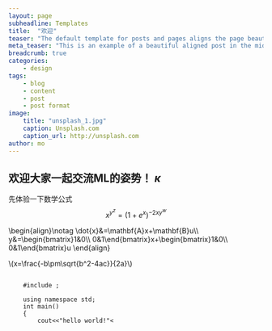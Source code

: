 ```yaml
---
layout: page
subheadline: Templates
title:  "欢迎"
teaser: "The default template for posts and pages aligns the page beautifully in the middle. <strong>But</strong> you can customize posts/pages easily via switches in the front matter to <em>get a sidebar</em> and/or to <em>turn off meta-information</em> at the end of the page like categories, tags and dates."
meta_teaser: "This is an example of a beautiful aligned post in the middle. There is no sidebar to distract the reader. The difference to the Page-Template is, that you find meta-information at the bottom of the post."
breadcrumb: true
categories:
    - design
tags:
    - blog
    - content
    - post
    - post format
image:
    title: "unsplash_1.jpg"
    caption: Unsplash.com
    caption_url: http://unsplash.com
author: mo
---
```



欢迎大家一起交流ML的姿势！
$\kappa$
------
先体验一下数学公式
$$x^{y^z}=(1+e^x)^{-2xy^w}$$

<p>
\begin{align}\notag 
\dot{x}&=\mathbf{A}x+\mathbf{B}u\\
y&=\begin{bmatrix}1&0\\
0&1\end{bmatrix}x+\begin{bmatrix}1&0\\
0&1\end{bmatrix}u
\end{align}
</p>

\\(x=\frac{-b\pm\sqrt{b^2-4ac}}{2a}\\)

<pre><code class="c++">
	#include <iostream>;

	using namespace std;
	int main()
	{
		cout<<"hello world!"<<endl;
	}
</code></pre>